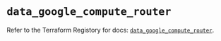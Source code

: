 # `data_google_compute_router`

Refer to the Terraform Registory for docs: [`data_google_compute_router`](https://registry.terraform.io/providers/hashicorp/google/4.72.0/docs/data-sources/compute_router).
